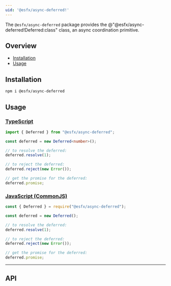 ```yaml
---
uid: '@esfx/async-deferred!'
---
```

The `@esfx/async-deferred` package provides the @"@esfx/async-deferred!Deferred:class" class, an async coordination primitive.

## Overview

* [Installation](#installation)
* [Usage](#usage)

## Installation

```sh
npm i @esfx/async-deferred
```

## Usage

### [TypeScript](#tab/ts)
```ts
import { Deferred } from "@esfx/async-deferred";

const deferred = new Deferred<number>();

// to resolve the deferred:
deferred.resolve(1);

// to reject the deferred:
deferred.reject(new Error());

// get the promise for the deferred:
deferred.promise;
```

### [JavaScript (CommonJS)](#tab/js)
```js
const { Deferred } = require("@esfx/async-deferred");

const deferred = new Deferred();

// to resolve the deferred:
deferred.resolve(1);

// to reject the deferred:
deferred.reject(new Error());

// get the promise for the deferred:
deferred.promise;
```

***

## API